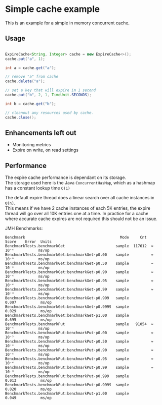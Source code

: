 # Simple cache example


This is an example for a simple in memory concurrent cache.

## Usage

```java

ExpireCache<String, Integer> cache = new ExpireCache<>();
cache.put("a", 1);

int a = cache.get("a");

// remove "a" from cache
cache.delete("a");

// set a key that will expire in 1 second
cache.put("b", 2, 1, TimeUnit.SECONDS);

int b = cache.get("b");

// cleanout any resources used by cache.
cache.close();

```

## Enhancements left out

  * Monitoring metrics
  * Expire on write, on read settings

## Performance

The expire cache performance is dependant on its storage.  
The storage used here is the Java `ConcurrentHasMap`, which as a hashmap has a constant lookup time `O(1)`

The default expire thread does a linear search over all cache instances in `O(n)`.  
This means if we have 2 cache instances of each 5K entries, the expire thread will go over all 10K entries one
at a time. In practice for a cache where accurate cache expires are not required this should not be an issue.  


JMH Benchmarks:  

```
Benchmark                                           Mode     Cnt   Score    Error  Units
BenchmarkTests.benchmarkGet                       sample  117612  ≈ 10⁻⁴           ms/op
BenchmarkTests.benchmarkGet:benchmarkGet·p0.00    sample          ≈ 10⁻⁶           ms/op
BenchmarkTests.benchmarkGet:benchmarkGet·p0.50    sample          ≈ 10⁻⁴           ms/op
BenchmarkTests.benchmarkGet:benchmarkGet·p0.90    sample          ≈ 10⁻⁴           ms/op
BenchmarkTests.benchmarkGet:benchmarkGet·p0.95    sample          ≈ 10⁻⁴           ms/op
BenchmarkTests.benchmarkGet:benchmarkGet·p0.99    sample          ≈ 10⁻³           ms/op
BenchmarkTests.benchmarkGet:benchmarkGet·p0.999   sample           0.007           ms/op
BenchmarkTests.benchmarkGet:benchmarkGet·p0.9999  sample           0.029           ms/op
BenchmarkTests.benchmarkGet:benchmarkGet·p1.00    sample           0.695           ms/op
BenchmarkTests.benchmarkPut                       sample   91054  ≈ 10⁻⁴           ms/op
BenchmarkTests.benchmarkPut:benchmarkPut·p0.00    sample          ≈ 10⁻⁵           ms/op
BenchmarkTests.benchmarkPut:benchmarkPut·p0.50    sample          ≈ 10⁻⁴           ms/op
BenchmarkTests.benchmarkPut:benchmarkPut·p0.90    sample          ≈ 10⁻⁴           ms/op
BenchmarkTests.benchmarkPut:benchmarkPut·p0.95    sample          ≈ 10⁻⁴           ms/op
BenchmarkTests.benchmarkPut:benchmarkPut·p0.99    sample          ≈ 10⁻³           ms/op
BenchmarkTests.benchmarkPut:benchmarkPut·p0.999   sample           0.013           ms/op
BenchmarkTests.benchmarkPut:benchmarkPut·p0.9999  sample           0.020           ms/op
BenchmarkTests.benchmarkPut:benchmarkPut·p1.00    sample           0.049           ms/op
```